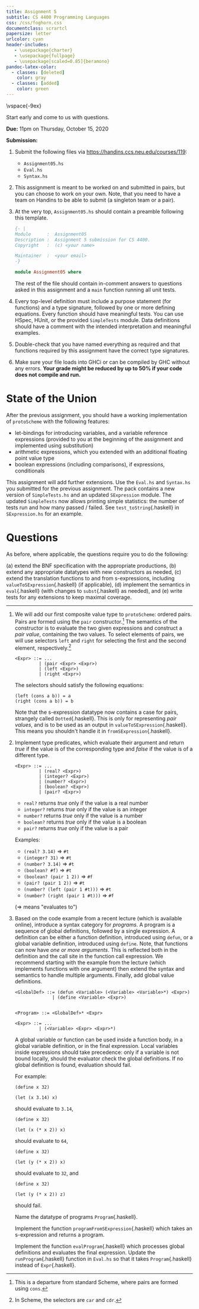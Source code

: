 ```yaml
---
title: Assignment 5
subtitle: CS 4400 Programming Languages
css: /css/foghorn.css
documentclass: scrartcl
papersize: letter
urlcolor: cyan
header-includes:
   - \usepackage{charter}
   - \usepackage{fullpage}
   - \usepackage[scaled=0.85]{beramono}
pandoc-latex-color:
  - classes: [deleted]
    color: gray
  - classes: [added]
    color: green
---
```


\vspace{-9ex}

Start early and come to us with questions.

**Due:** 11pm on Thursday, October 15, 2020 

**Submission:** 

1. Submit the following files via <https://handins.ccs.neu.edu/courses/119>:
 
    - `Assignment05.hs`
    - `Eval.hs`
    - `Syntax.hs`


2. This assignment is meant to be worked on and submitted in pairs, but you can choose to work on your own. Note, that you need to have a team on Handins to be able to submit (a singleton team or a pair).

3. At the very top, `Assignment05.hs` should contain a preamble following this template.

    ```haskell
    {- |
    Module      :  Assignment05
    Description :  Assignment 5 submission for CS 4400.
    Copyright   :  (c) <your name>

    Maintainer  :  <your email>
    -}

    module Assignment05 where

    ```

   The rest of the file should contain in-comment answers to questions asked in this assignment and a `main` function running all unit tests.


4. Every top-level definition must include a purpose statement (for functions) and a type signature, followed by one or more defining equations. Every function should have meaningful tests. You can use HSpec, HUnit, or the provided `SimpleTests` module. Data definitions should have a comment with the intended interpretation and meaningful examples.

5. Double-check that you have named everything as required and that functions required by this assignment have the correct type signatures.

6. Make sure your file loads into GHCi or can be compiled by GHC without any errors. **Your grade might be reduced by up to 50% if your code does not compile and run.**

<!--**Purpose:** !PURPOSE-->

<!--**Grade:** To calculate your grade, we will take the following into account:

a) Does your code compile without errors?
b) Does it follow the above rules?
c) Are functions and constants named as specified? Do they have the correct types?
d) Does your code behave as specified? This will be determined by unit testing. 
e) How readable is your code?
-->

# State of the Union

After the previous assignment, you should have a working implementation of `protoScheme` with the following features:

- let-bindings for introducing variables, and a variable reference expressions (provided to you at the beginning of the assignment and implemented using substitution)
- arithmetic expressions, which you extended with an additional floating point value type
- boolean expressions (including comparisons), if expressions, conditionals 

This assignment will add further extensions. Use the `Eval.hs` and `Syntax.hs` you submitted for the previous assignment. The pack contains a new version of `SimpleTests.hs` and an updated `SExpression` module. The updated `SimpleTests` now allows printing simple statistics: the number of tests run and how many passed / failed. See `test_toString`{.haskell} in `SExpression.hs` for an example.

# Questions

As before, where applicable, the questions require you to do the following:

  (a) extend the BNF specification with the appropriate productions,
  (b) extend any appropriate datatypes with new constructors as needed,
  (c) extend the translation functions to and from s-expressions, including `valueToSExpression`{.haskell} (if applicable),
  (d) implement the semantics in `eval`{.haskell} (with changes to `subst`{.haskell} as needed), and
  (e) write tests for any extensions to keep maximal coverage.


---

1. We will add our first composite value type to `protoScheme`: ordered pairs. Pairs are formed using the `pair` constructor.[^1] The semantics of the constructor is to evaluate the two given expressions and construct a *pair value*, containing the two values. To select elements of pairs, we will use selectors `left` and `right` for selecting the first and the second element, respectively.[^2]

    ```
    <Expr> ::= ...
             | (pair <Expr> <Expr>)
             | (left <Expr>)
             | (right <Expr>)
    ```

    The selectors should satisfy the following equations:

    ```
    (left (cons a b)) = a
    (right (cons a b)) = b
    ```

    Note that the s-expression datatype now contains a case for pairs, strangely called `Dotted`{.haskell}. This is only for representing *pair values*, and is to be used as an output in `valueToSExpression`{.haskell}. This means you shouldn't handle it in `fromSExpression`{.haskell}.

[^1]: This is a departure from standard Scheme, where pairs are formed using `cons`.
[^2]: In Scheme, the selectors are `car` and `cdr`.

2. Implement type predicates, which evaluate their argument and return *true* if the value is of the corresponding type and *false* if the value is of a different type.

    ```
    <Expr> ::= ...
             | (real? <Expr>)
             | (integer? <Expr>)
             | (number? <Expr>)
             | (boolean? <Expr>)
             | (pair? <Expr>)
    ```
    
    - `real?` returns *true* only if the value is a real number
    - `integer?` returns *true* only if the value is an integer
    - `number?` returns *true* only if the value is a number
    - `boolean?` returns *true* only if the value is a boolean
    - `pair?` returns *true* only if the value is a pair

    Examples:

    * `(real? 3.14)` $\Rightarrow$ `#t`
    * `(integer? 31)` $\Rightarrow$ `#t`
    * `(number? 3.14)` $\Rightarrow$ `#t`
    * `(boolean? #f)` $\Rightarrow$ `#t`
    * `(boolean? (pair 1 2))` $\Rightarrow$ `#f`
    * `(pair? (pair 1 2))` $\Rightarrow$ `#t`
    * `(number? (left (pair 1 #t)))` $\Rightarrow$ `#t`
    * `(number? (right (pair 1 #t)))` $\Rightarrow$ `#f`

    ($\Rightarrow$ means "evaluates to")

3. Based on the code example from a recent lecture (which is available online), introduce a syntax category for *programs*. A program is a sequence of global definitions, followed by a single expression. A definition can be either a function definition, introduced using `defun`, or a global variable definition, introduced using `define`. Note, that functions can now have *one or more arguments*. This is reflected both in the definition and the call site in the function call expression. We recommend starting with the example from the lecture (which implements functions with one argument) then extend the syntax and semantics to handle multiple arguments. Finally, add global value definitions.


    ```
    <GlobalDef> ::= (defun <Variable> (<Variable> <Variable>*) <Expr>)
                  | (define <Variable> <Expr>)
 

    <Program> ::= <GlobalDef>* <Expr>

    <Expr> ::= ...
             | (<Variable> <Expr> <Expr>*)
    ```


    A global variable or function can be used inside a function body, in a global variable definition, or in the final expression. Local variables inside expressions should take precedence: only if a variable is not bound locally, should the evaluator check the global definitions. If no global definition is found, evaluation should fail.

    For example:

    ```
    (define x 32)

    (let (x 3.14) x)
    ```

    should evaluate to `3.14`,

    ```
    (define x 32)

    (let (x (* x 2)) x)
    ```

    should evaluate to `64`, 

    ```
    (define x 32)

    (let (y (* x 2)) x)
    ```

    should evaluate to `32`, and

    ```
    (define x 32)

    (let (y (* x 2)) z)
    ```

    should fail.

    Name the datatype of programs `Program`{.haskell}.

    Implement the function `programFromSExpression`{.haskell} which takes an s-expression and returns a program.

    Implement the function `evalProgram`{.haskell} which processes global definitions and evaluates the final expression. Update the `runProgram`{.haskell} function in `Eval.hs` so that it takes `Program`{.haskell} instead of `Expr`{.haskell}.


<!--
4. In Scheme (e.g., Racket), operators such as `and`, `or`, `+`, `-`, `/`, `*` allow arbitrary argument lists. Extend the language so that these can take one or more arguments. Can you do that without modifying the evaluator?

-->

